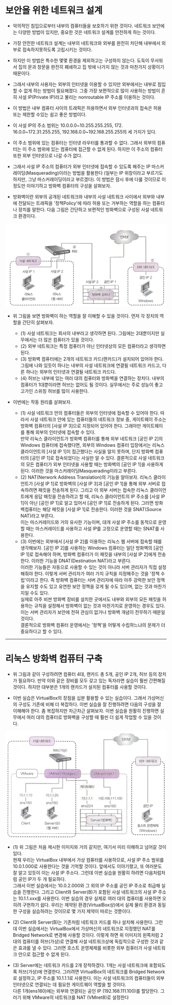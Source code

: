 # 보안을 위한 네트워크 설계

- 악의적인 침입으로부터 내부의 컴퓨터들을 보호하기 위한 것이다. 네트워크 보안에는 다양한 방법이 있지만, 중요한 것은 네트워크 설계를 안전하게 하는 것이다. 
- 가장 안전한 네트워크 설계는 내부의 네트워크와 외부를 완전히 차단해 내부에서 외부로 접속하지못하도록 고립시키는 것이다. 
- 하지만 이 방법은 특수한 몇몇 환경을 제외하고는 구성하지 않는다. 도둑이 무서워서 집의 문과 창문을 완전히 폐쇄하고 집 밖에 나가지 않는 것과 마찬가지 상황이기때문이다.

- 그래서 내부의 사용자는 외부의 인터넷을 이용할 수 있지만 외부에서는 내부로 침입할 수 없게 하는 방법이 필요해졌다. 그중 가장 보편적으로 많이 사용하는 방법이 흔히 사설 IP(Private IP)라고 불리는 nonroutable IP 주소를 이용하는 것이다.

- 이 방법은 내부 컴퓨터 사이의 트래픽은 허용하면서 외부 인터넷과의 접속은 허용 또는 제한할 수있는 쉽고 좋은 방법이다.

- 이 사설 IP의 주소 범위는 10.0.0.0~10.255.255.255, 172․16.0.0~172.31.255.255, 192.168.0.0~192.168.255.255의 세 가지가 있다.

- 이 주소 범위에 있는 컴퓨터는 인터넷 라우터를 통과할 수 없다. 그래서 외부의 컴퓨터는 이 주소 범위에 있는 컴퓨터에 접근할 수 없게 된다. 하지만 이 주소의 컴퓨터 또한 외부 인터넷으로 나갈 수가 없다. 
- 그래서 사설 IP 주소의 컴퓨터가 외부 인터넷에 접속할 수 있도록 해주는 IP 마스커레이딩(Masquerading)이라는 방법을 활용한다 (일부는 IP 위장이라고 부르기도 하지만, 그냥 마스커레이딩이라고 부르겠다). 이 방법은 잠시 후에 다룰 것이므로 이 정도만 이야기하고 방화벽 컴퓨터의 구성을 살펴보자.

- 방화벽이란 외부의 공개된 네트워크와 내부의 사설 네트워크 사이에서 외부와 내부에 전달되는 트래픽을 '정책Policy'에 따라 허용 또는 거부하는 역할을 하는 컴퓨터나 장치를 말한다. 다음 그림은 간단하고 보편적인 방화벽으로 구성된 사설 네트워크 환경이다.

![image1](https://raw.githubusercontent.com/yonggyo1125/curriculumLinux/master/Linux2/15~16%EC%9D%BC%EC%B0%A8(6h)%20-%20%EB%B0%A9%ED%99%94%EB%B2%BD/images/image1.png)

- 위 그림을 보면 방화벽이 하는 역할을 잘 이해할 수 있을 것이다. 먼저 각 장치의 역할을 간단히 살펴보자.
	- (1) 사설 네트워크는 회사의 내부라고 생각하면 된다. 그림에는 2대뿐이지만 실무에서는 더 많은 컴퓨터가 있을 것이다.
	- (2) 외부 네트워크는 특정 컴퓨터가 아닌 인터넷상의 모든 컴퓨터라고 생각하면 된다.
	- (3) 방화벽 컴퓨터에는 2개의 네트워크 카드(랜카드)가 설치되어 있어야 한다. 그림에 나와 있듯이 하나는 내부의 사설 네트워크에 연결될 네트워크 카드고, 다른 하나는 외부의 인터넷과 연결될 네트워크 카드다.
	- (4) 허브는 내부에 있는 여러 대의 컴퓨터와 방화벽을 연결하는 장치다. 내부의 컴퓨터가 1대뿐이라면 허브는 없어도 될 것이다. 실무에서는 주로 성능이 좋고 고가인 스위칭 허브를 많이 사용한다.

- 이번에는 작동 원리를 살펴보자.
	- (1) 사설 네트워크 안의 컴퓨터들은 외부의 인터넷에 접속할 수 있어야 한다. 따라서 사설 네트워크 안에 있는 컴퓨터들의 네트워크 정보 중, 게이트웨이 주소는 방화벽 컴퓨터의 [사설 IP 3]으로 지정되어 있어야 한다. 그래야만 게이트웨이를 통해 외부의 인터넷에 접속할 수 있다.<br>만약 리눅스 클라이언트가 방화벽 컴퓨터를 통해 외부 네트워크 [공인 IP 2]의 Windows 컴퓨터에 접속했다면, 외부의 Windows 컴퓨터 입장에서는 리눅스 클라이언트의 [사설 IP 1]이 접근했다는 사실을 알지 못하며, 단지 방화벽 컴퓨터의 [공인 IP 1]로 접속되었다는 사실만 알 수 있다. 결론적으로 사설 네트워크의 모든 컴퓨터가 외부 인터넷을 사용할 때는 방화벽의 [공인 IP 1]을 사용하게 된다. 이러한 것을 마스커레이딩Masquerading이라고 부른다.
	- (2) NAT(Nerwork Address Translation)의 기능을 알아보자. 리눅스 클라이언트가 [사설 IP 1]로 방화벽의 [사설 IP 3]과 [공인 IP 1]을 통해 외부 서버로 접속하려면 패킷을 전송하게 된다. 그리고 이 외부 서버는 접속한 리눅스 클라이언트에게 응답 패킷을 전송하려고 할 때, 리눅스 클라이언트의 IP 주소를 [사설 IP 1]이 아닌 [공인 IP 1]로 알고 있어서 [공인 IP 1]로 전송하게 된다. 그러면 방화벽컴퓨터는 해당 패킷을 [사설 IP 1]로 전송한다. 이러한 것을 SNAT(Source NAT)라고 부른다.<br>이는 마스커레이드와 거의 유사한 기능이며, 대개 사설 IP 주소를 동적으로 운영할 때는 마스커레이드를 사용하고 사설 IP를 고정으로 운영할 때는 SNAT를 사용한다.
	- (3) 이번에는 외부에서 [사설 IP 2]를 이용하는 리눅스 웹 서버에 접속할 때를 생각해보자. [공인 IP 2]를 사용하는 Windows 컴퓨터는 일단 방화벽의 [공인 IP 1]로 접속해야 하며, 방화벽 컴퓨터가 이 패킷을 내부의 [사설 IP 2]에게 전송한다. 이러한 기능을 DNAT(Destination NAT)라고 부른다.<br>이러한 기능들은 자동으로 사용할 수 있는 것이 아니라 서버 관리자가 직접 설정해줘야 한다. 이렇게 서버 관리자가 여러 가지 규칙을 지정해주는 것을 '정책 수립'이라고 한다. 즉 방화벽 컴퓨터는 서버 관리자에 따라 아주 강력한 보안 정책을 유지할 수도 있고 유연한 보안 정책을 갖게 될 수도 있으며, 없는 것과 마찬가지일 수도 있다.<br>실제로 아주 비싼 방화벽 장비를 설치한 곳에서도 내부와 외부의 모든 패킷을 허용하는 규칙을 설정해서 방화벽이 없는 것과 마찬가지로 운영하는 경우도 있다. 이는 서버 관리자가 보안에 전혀 관심이 없거나 방화벽 개념이 전무하기 때문일 것이다.<br>결론적으로 방화벽 컴퓨터 운영에서는 '정책'을 어떻게 수립하느냐의 문제가 더 중요하다고 할 수 있다.

* * *
# 리눅스 방화벽 컴퓨터 구축

- 위 그림과 같이 구성하려면 컴퓨터 4대, 랜카드 총 5개, 공인 IP 2개, 허브 등의 장치가 필요하다. 만약 이와 같은 장비를 모두 갖고 있는 독자라면 실습이 훨씬 간편해질 것이다. 하지만 대부분은 1개의 랜카드가 설치된 컴퓨터를 사용할 것이다.


- 이번 실습은 VirtualBox의 장점을 십분 활용할 수 있는 실습이다. 그래서 가상머신의 구성도 기존에 비해 더 복잡하다. 이번 실습을 잘 진행하려면 다음의 구성을 잘 이해해야 한다. 좀 복잡하지만 차근차근 살펴보자. 이번 실습을 원활히 진행하면 실무에서 여러 대의 컴퓨터로 방화벽을 구성할 때 훨씬 더 쉽게 작업할 수 있을 것이다.
	
![image2](https://raw.githubusercontent.com/yonggyo1125/curriculumLinux/master/Linux2/15~16%EC%9D%BC%EC%B0%A8(6h)%20-%20%EB%B0%A9%ED%99%94%EB%B2%BD/images/image2.png)


- (1) 위 그림은 처음 제시한 이미지와 거의 같지만, 여기서 미리 이해하고 넘어갈 것이 있다.<br>현재 우리는 VirtualBox 내부에서 가상 컴퓨터를 사용하므로, 사설 IP 주소 범위를 10.0.1.000로 사용한다는 것을 기억할 것이다. 앞에서도 이야기했고, 또 여러분도 잘 알고 있듯이 이는 사설 IP 주소다. 그런데 이번 실습을 원활히 하려면 다음처럼처럼 공인 IP가 두 개 필요하다.<br>그래서 이번 실습에서는 10.0.2.000와 그 외의 IP 주소를 공인 IP 주소로 취급해 실습을 진행한다. 그리고 Client와 Server(B)가 포함된 사설 네트워크의 사설 IP 주소는 10.1.1.xxx를 사용한다. 이번 실습의 경우 실제로 여러 대의 컴퓨터를 사용하면 오히려 구현하기 쉽다. 우리는 제약된 환경(VirtualBox상)에서 실제 물리 환경과 동일한 구성을 실습하려는 것이므로 몇 가지 제약이 따르는 것뿐이다.

- (2) Client와 Server(B)는 기존처럼 네트워크 카드를 하나 설치해 사용한다. 그런데 이번 실습에서는 VirtualBox에서 가상머신의 네트워크로 지정했던 NAT를 Bridged Network로 변경해 사용할 것이다. 이렇게 하면 위 이미지의 왼쪽처럼 2대의 컴퓨터를 허브(가상)로 연결해 사설 네트워크상에 독립적으로 구성한 것과 같은 효과를 낼 수 있다. 그러면 호스트 운영체제를 비롯한 외부 컴퓨터가 사설 네트워크 안으로 접근할 수 없게 된다.

- (3) Server에는 네트워크 카드를 2개 장착하겠다. 1개는 사설 네트워크에 포함되도록 허브(가상)에 연결한다. 그러려면 VirtualBox의 네트워크를 Bridged Network 로 설정하고, IP 주소를 10.1.1.1로 사용한다. 이는 사설 네트워크의 컴퓨터들이 외부 인터넷으로 연결되는 데 필요한 게이트웨이 역할을 할 것이다.<br>다른 1개(ens160)에는 외부와 연결되는 공인 IP (192.168.111.100)를 할당한다. 그러기 위해 VMware의 네트워크를 NAT (VMnet8)로 설정한다


